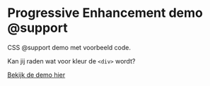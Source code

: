 # Progressive Enhancement demo @support

CSS @support demo met voorbeeld code.

Kan jij raden wat voor kleur de `<div>` wordt?

[Bekijk de demo hier](https://koopreynders.github.io/PE/PEsupports/index.html)
